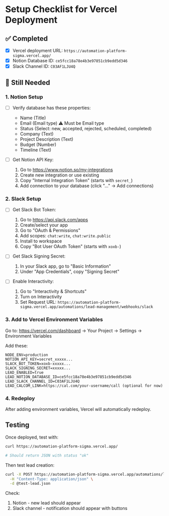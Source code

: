 # Setup Checklist for Vercel Deployment

## ✅ Completed
- [x] Vercel deployment URL: `https://automation-platform-sigma.vercel.app/`
- [x] Notion Database ID: `ce5fcc18a78e4b3e97851cb9edd5d346`
- [x] Slack Channel ID: `C03AF1LJU4Q`

## 🔄 Still Needed

### 1. Notion Setup
- [ ] Verify database has these properties:
  - Name (Title)
  - Email (Email type) ⚠️ Must be Email type
  - Status (Select: new, accepted, rejected, scheduled, completed)
  - Company (Text)
  - Project Description (Text)
  - Budget (Number)
  - Timeline (Text)

- [ ] Get Notion API Key:
  1. Go to https://www.notion.so/my-integrations
  2. Create new integration or use existing
  3. Copy "Internal Integration Token" (starts with `secret_`)
  4. Add connection to your database (click "..." → Add connections)

### 2. Slack Setup
- [ ] Get Slack Bot Token:
  1. Go to https://api.slack.com/apps
  2. Create/select your app
  3. Go to "OAuth & Permissions"
  4. Add scopes: `chat:write`, `chat:write.public`
  5. Install to workspace
  6. Copy "Bot User OAuth Token" (starts with `xoxb-`)

- [ ] Get Slack Signing Secret:
  1. In your Slack app, go to "Basic Information"
  2. Under "App Credentials", copy "Signing Secret"

- [ ] Enable Interactivity:
  1. Go to "Interactivity & Shortcuts"
  2. Turn on Interactivity
  3. Set Request URL: `https://automation-platform-sigma.vercel.app/automations/lead-management/webhooks/slack`

### 3. Add to Vercel Environment Variables

Go to: https://vercel.com/dashboard → Your Project → Settings → Environment Variables

Add these:

```
NODE_ENV=production
NOTION_API_KEY=secret_xxxxx...
SLACK_BOT_TOKEN=xoxb-xxxxx...
SLACK_SIGNING_SECRET=xxxxx...
LEAD_ENABLED=true
LEAD_NOTION_DATABASE_ID=ce5fcc18a78e4b3e97851cb9edd5d346
LEAD_SLACK_CHANNEL_ID=C03AF1LJU4Q
LEAD_CALCOM_LINK=https://cal.com/your-username/call (optional for now)
```

### 4. Redeploy
After adding environment variables, Vercel will automatically redeploy.

## Testing

Once deployed, test with:

```bash
curl https://automation-platform-sigma.vercel.app/

# Should return JSON with status "ok"
```

Then test lead creation:

```bash
curl -X POST https://automation-platform-sigma.vercel.app/automations/lead-management/webhooks/gmail \
  -H "Content-Type: application/json" \
  -d @test-lead.json
```

Check:
1. Notion - new lead should appear
2. Slack channel - notification should appear with buttons
